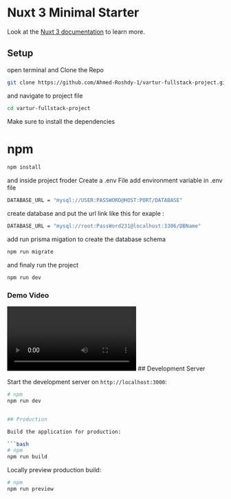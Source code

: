 # Nuxt 3 Minimal Starter

Look at the [Nuxt 3 documentation](https://nuxt.com/docs/getting-started/introduction) to learn more.

## Setup

open terminal and Clone the Repo

```bash
git clone https://github.com/Ahmed-Roshdy-1/vartur-fullstack-project.git

```

and navigate to project file

```bash
cd vartur-fullstack-project

```

Make sure to install the dependencies

# npm

```bash
npm install
```

and inside project froder Create a .env File
add environment variable in .env file

```bash
DATABASE_URL = "mysql://USER:PASSWORD@HOST:PORT/DATABASE"
```

create database and put the url link like this
for exaple :

```bash
DATABASE_URL = "mysql://root:PassWord231@localhost:3306/DBName"
```

add run prisma migation to create the database schema

```bash
npm run migrate
```

and finaly run the project

```bash
npm run dev
```

### Demo Video

<video controls>
  <source src="assets/demo.mp4" type="video/mp4">
  Your browser does not support HTML5 video.  <a href="https://browsehappy.com/" target="_blank">Please upgrade your browser</a>
</video>
## Development Server

Start the development server on `http://localhost:3000`:

````bash
# npm
npm run dev


## Production

Build the application for production:

```bash
# npm
npm run build

````

Locally preview production build:

```bash
# npm
npm run preview
```

